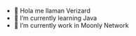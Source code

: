 - 👋 Hola me llaman Verizard
- 🌱 I’m currently learning Java
- 🔭 I’m currently work in Moonly Network
